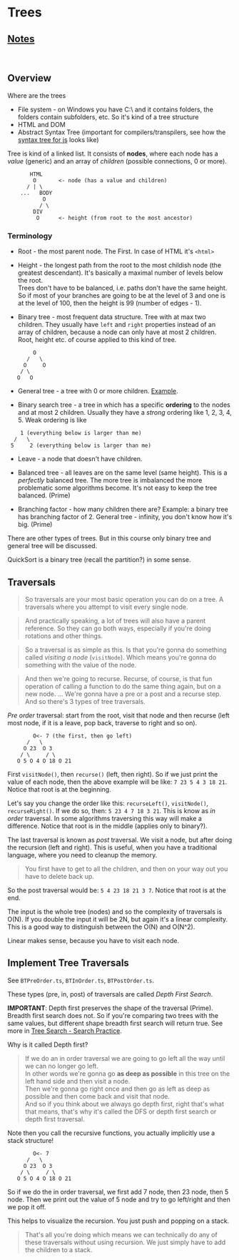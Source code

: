 # Trees

## [Notes](./notes.md)
<br>

## Overview

Where are the trees

- File system - on Windows you have C:\ and it contains folders, the folders contain subfolders, etc. So it's kind of a tree structure
- HTML and DOM
- Abstract Syntax Tree (important for compilers/transpilers, see how the [syntax tree for js](https://astexplorer.net) looks like)

Tree is kind of a linked list. It consists of **nodes**, where each node has a *value* (generic) and an array of *children* (possible connections, 0 or more).

<span id="tree-example-html"></span>
```text
       HTML
        O       <- node (has a value and children)
      / | \
    ...   BODY
           O
          / \
        DIV 
         O      <- height (from root to the most ancestor)
```

### Terminology

- Root - the most parent node. The First. In case of HTML it's `<html>`

- Height - the longest path from the root to the most childish node (the greatest descendant). It's basically a maximal number of levels below the root.  
Trees don't have to be balanced, i.e. paths don't have the same height. So if most of your branches are going to be at the level of 3 and one is at the level of 100, then the height is 99 (number of edges - 1).
- Binary tree - most frequent data structure. Tree with at max two children. They usually have `left` and `right` properties instead of an array of children, because a node can only have at most 2 children. Root, height etc. of course applied to this kind of tree.

```text
        O
      /   \
     O     O
    / \
   O   O
```

- General tree - a tree with 0 or more children. [Example](#tree-example-html).

- Binary search tree - a tree in which has a specific **ordering** to the nodes and at most 2 children. Usually they have a *strong* ordering like 1, 2, 3, 4, 5. Weak ordering is like

```text
    1 (everything below is larger than me)
  /   \
 5     2 (everything below is larger than me)
```

- Leave - a node that doesn't have children.

- Balanced tree - all leaves are on the same level (same height). This is a *perfectly* balanced tree. The more tree is imbalanced the more problematic some algorithms become. It's not easy to keep the tree balanced. (Prime)

- Branching factor - how many children there are? Example: a binary tree has branching factor of 2. General tree - infinity, you don't know how it's big. (Prime)

There are other types of trees. But in this course only binary tree and general tree will be discussed.

QuickSort is a binary tree (recall the partition?) in some sense.

## Traversals

> So traversals are your most basic operation you can do on a tree. A traversals where you attempt to visit every single node.

> And practically speaking, a lot of trees will also have a parent reference. So they can go both ways, especially if you're doing rotations and other things.

> So a traversal is as simple as this. Is that you're gonna do something called *visiting a node* (`visitNode`). Which means you're gonna do something with the value of the node.

> And then we're going to recurse. Recurse, of course, is that fun operation of calling a function to do the same thing again, but on a new node. ... We're gonna have a pre or a post and a recurse step. And so there's 3 types of tree traversals.

*Pre order* traversal: start from the root, visit that node and then recurse (left most node, if it is a leave, pop back, traverse to right and so on).

```text
        O<- 7 (the first, then go left)
      /   \
     O 23  O 3
    / \     / \
   O 5 O 4 O 18 O 21
```

First `visitNode()`, then `recurse()` (left, then right). So if we just print the value of each node, then the above example will be like: `7 23 5 4 3 18 21`. Notice that root is at the beginning.

Let's say you change the order like this: `recurseLeft()`, `visitNode()`, `recurseRight()`. If we do so, then: `5 23 4 7 18 3 21`. This is know as *in order* traversal. In some algorithms traversing this way will make a difference. Notice that root is in the middle (applies only to binary?).

The last traversal is known as *post* traversal. We visit a node, but after doing the recursion (left and right). This is useful, when you have a traditional language, where you need to cleanup the memory.

> You first have to get to all the children, and then on your way out you have to delete back up.

So the post traversal would be: `5 4 23 18 21 3 7`. Notice that root is at the end.

The input is the whole tree (nodes) and so the complexity of traversals is O(N). If you double the input it will be 2N, but again it's a linear complexity. This is a good way to distinguish between the O(N) and O(N^2).

Linear makes sense, because you have to visit each node.

## Implement Tree Traversals

See `BTPreOrder.ts`, `BTInOrder.ts`, `BTPostOrder.ts`.

These types (pre, in, post) of traversals are called *Depth First Search*. 

**IMPORTANT**: Depth first preserves the shape of the traversal (Prime). Breadth first search does not. So if you're comparing two trees with the same values, but different shape breadth first search will return true. See more in [Tree Search - Search Practice](./tree-search.md#search-practice).

Why is it called Depth first?

> If we do an in order traversal we are going to go left all the way until we can no longer go left.  
In other words we're gonna go **as deep as possible** in this tree on the left hand side and then visit a node.  
Then we're gonna go right once and then go as left as deep as possible and then come back and visit that node.  
And so if you think about we always go depth first, right that's what that means, that's why it's called the DFS or depth first search or depth first traversal.

Note then you call the recursive functions, you actually implicitly use a stack structure!

```text
        O<- 7
      /   \
     O 23  O 3
    / \     / \
   O 5 O 4 O 18 O 21
```

So if we do the in order traversal, we first add 7 node, then 23 node, then 5 node. Then we print out the value of 5 node and try to go left/right and then we pop it off.

This helps to visualize the recursion. You just push and popping on a stack.

> That's all you're doing which means we can technically do any of these traversals without using recursion. We just simply have to add the children to a stack.